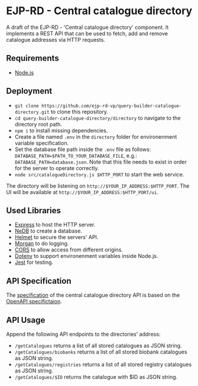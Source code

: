 # EJP-RD - Central catalogue directory

A draft of the EJP-RD - 'Central catalogue directory' component. It implements a REST API that can be used to fetch, add and remove catalogue addresses via HTTP requests.

## Requirements

- [Node.js](https://nodejs.org/ "https://nodejs.org/")

## Deployment

- `git clone https://github.com/ejp-rd-vp/query-builder-catalogue-directory.git` to clone this repository.
- `cd query-builder-catalogue-directory/directory` to navigate to the directory root path.
- `npm i` to install missing dependencies.
- Create a file named `.env` in the `directory` folder for environenment variable specification.
- Set the database file path inside the `.env` file as follows: `DATABASE_PATH=$PATH_TO_YOUR_DATABASE_FILE`, e.g.: `DATABASE_PATH=database.json`. Note that this file needs to exist in order for the server to operate correctly.
- `node src/catalogueDirectory.js $HTTP_PORT` to start the web service.

The directory will be listening on `http://$YOUR_IP_ADDRESS:$HTTP_PORT`.
The UI will be available at `http://$YOUR_IP_ADDRESS:$HTTP_PORT/ui`.

## Used Libraries

- [Express](https://expressjs.com/ "https://expressjs.com/") to host the HTTP server.
- [NeDB](https://dbdb.io/db/nedb "https://dbdb.io/db/nedb") to create a database.
- [Helmet](https://helmetjs.github.io/ "https://helmetjs.github.io/") to secure the servers' API.
- [Morgan](https://www.npmjs.com/package/morgan "https://www.npmjs.com/package/morgan") to do logging.
- [CORS](https://expressjs.com/en/resources/middleware/cors.html "https://expressjs.com/en/resources/middleware/cors.html") to allow access from different origins.
- [Dotenv](https://github.com/motdotla/dotenv "https://github.com/motdotla/dotenv") to support environenment variables inside Node.js.
- [Jest](https://www.npmjs.com/package/jest "https://www.npmjs.com/package/jest") for testing.

## API Specification

The [specification](https://github.com/ejp-rd-vp/query-builder-catalogue-directory/blob/master/directory/specification.yaml "https://github.com/ejp-rd-vp/query-builder-catalogue-directory/blob/master/directory/specification.yaml") of the central catalogue directory API is based on the [OpenAPI specifictaion](http://spec.openapis.org/oas/v3.0.3 "http://spec.openapis.org/oas/v3.0.3").

## API Usage

Append the following API endpoints to the directories' address:

- `/getCatalogues` returns a list of all stored catalogues as JSON string.
- `/getCatalogues/biobanks` returns a list of all stored biobank catalogues as JSON string.
- `/getCatalogues/registries` returns a list of all stored registry catalogues as JSON string.
- `/getCatalogues/$ID` returns the catalogue with \$ID as JSON string.
